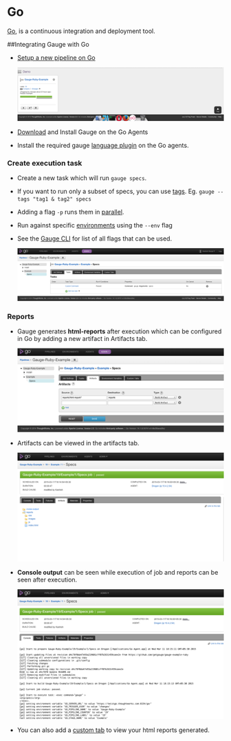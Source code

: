 # Go
[Go](http://www.go.cd/), is a continuous integration and deployment tool.

##Integrating Gauge with Go

* [Setup a new pipeline on Go](http://www.go.cd/documentation/user/current/configuration/quick_pipeline_setup.html)

    ![pipeline](images/Gauge_Pipeline.png "gauge pipeline")
* [Download](http://getgauge.io/get-started/index.html) and Install Gauge on the Go Agents
* Install the required gauge [language plugin](../../../installations/install_language_runners.md) on the Go agents.

### Create execution task

* Create a new task which will run `gauge specs`.
* If you want to run only a subset of specs, you can use [tags](../execution_types/tagged_execution.md). Eg. ```gauge --tags "tag1 & tag2" specs```
* Adding a flag `-p` runs them in [parallel](../execution_types/parallel_execution.md).
* Run against specific [environments](../managing_environments.md) using the ```--env``` flag
* See the [Gauge CLI](../../cli/README.md) for list of all flags that can be used.

    ![configuring](images/Configuring_Gauge.png "adding new task")

### Reports

* Gauge generates **html-reports** after execution which can be configured in Go by adding a new artifact in Artifacts tab.

    ![artifact](images/Configuring_Artifacts.png "artifact")


* Artifacts can be viewed in the artifacts tab.

    ![artifact](images/Arifacts.png "artifact")

* **Console output** can be seen while execution of job and reports can be seen after execution.

     ![console](images/Console_Output.png "console")

* You can also add a [custom tab](http://www.go.cd/documentation/user/current/configuration/managing_artifacts_and_reports.html#using-tabs) to view your html reports generated.
